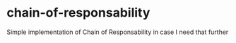 # chain-of-responsability
Simple implementation of Chain of Responsability in case I need that further
